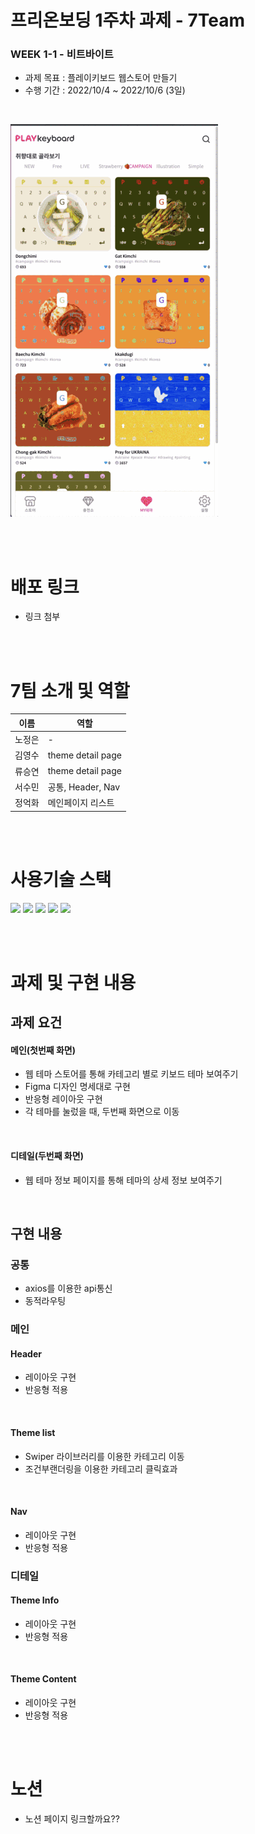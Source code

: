 # 프리온보딩 1주차 과제 - 7Team

### WEEK 1-1 - 비트바이트
- 과제 목표 : 플레이키보드 웹스토어 만들기
- 수행 기간 : 2022/10/4 ~ 2022/10/6 (3일)

<br>

![img](https://github.com/oka7759/2sa_images/blob/master/1006.gif)

<br><br>

# 배포 링크
- 링크 첨부

<br><br>

# 7팀 소개 및 역할
 
| 이름   | 역할  |
| ------ | ------ |
| 노정은 | - |
| 김영수 | theme detail page |
| 류승연 | theme detail page | 
| 서수민 | 공통, Header, Nav |
| 정억화 | 메인페이지 리스트|

<br><br>

# 사용기술 스택

<img src="https://img.shields.io/badge/HTML5-E34F26?style=flat-square&logo=HTML5&logoColor=white"/> <img src="https://img.shields.io/badge/JavaScript-F7DF1E?style=flat-square&logo=JavaScript&logoColor=white"/> <img src="https://img.shields.io/badge/React-61DAFB?style=flat-square&logo=React&logoColor=white"/> <img src="https://img.shields.io/badge/React Router-CA4245?style=flat-square&logo=React-Router&logoColor=white"/> <img src="https://img.shields.io/badge/styled components-DB7093?style=flat-square&logo=styled-components&logoColor=white"/>

<br><br>

# 과제 및 구현 내용

## 과제 요건

#### 메인(첫번째 화면)

- 웹 테마 스토어를 통해 카테고리 별로 키보드 테마 보여주기
- Figma 디자인 명세대로 구현
- 반응형 레이아웃 구현
- 각 테마를 눌렀을 때, 두번째 화면으로 이동
  
<br>

#### 디테일(두번째 화면)
- 웹 테마 정보 페이지를 통해 테마의 상세 정보 보여주기
  
<br>

## 구현 내용

### 공통
- axios를 이용한 api통신
- 동적라우팅

### 메인
#### Header
- 레이아웃 구현
- 반응형 적용

<br>

#### Theme list
- Swiper 라이브러리를 이용한 카테고리 이동
- 조건부랜더링을 이용한 카테고리 클릭효과

<br>

#### Nav
- 레이아웃 구현
- 반응형 적용


### 디테일
#### Theme Info
- 레이아웃 구현
- 반응형 적용

<br>

#### Theme Content
- 레이아웃 구현
- 반응형 적용

<br><br>

# 노션
- 노션 페이지 링크할까요??
